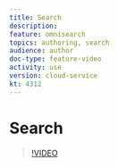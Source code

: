 ```yaml
---
title: Search
description: 
feature: omnisearch
topics: authoring, search
audience: author
doc-type: feature-video
activity: use
version: cloud-service
kt: 4312
---
```


# Search

>[!VIDEO](https://video.tv.adobe.com/v/32054/?quality=12&learn=on&hidetitle=true)
